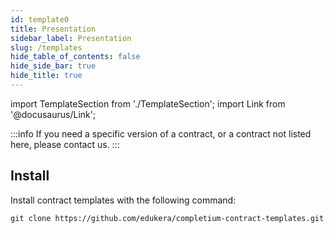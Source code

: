 ```yaml
---
id: template0
title: Presentation
sidebar_label: Presentation
slug: /templates
hide_table_of_contents: false
hide_side_bar: true
hide_title: true
---
```

import TemplateSection from './TemplateSection';
import Link from '@docusaurus/Link';

<TemplateSection data="fungible"/>

<TemplateSection data="nft"/>

<TemplateSection data="defi"/>

<TemplateSection data="payment"/>

<TemplateSection data="governance"/>

:::info
If you need a specific version of a contract, or a contract not listed here, please <Link to='/#contact'>contact us</Link>.
:::

## Install

Install contract templates with the following command:

```
git clone https://github.com/edukera/completium-contract-templates.git
```


